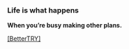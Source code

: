 ### Life is what happens
**When you’re busy making other plans.**

[[BetterTRY]](https://dashboard.heroku.com/new?template=https://github.com/VduMesSi/mm4ty)
